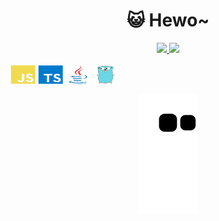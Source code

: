  <h1 align="center">
    😺 Hewo~
 </h1>

<div align="center">
  <a href="https://github.com/JustAWaifuHunter">
    <img height="150em" src="https://github-readme-stats.vercel.app/api?username=JustAWaifuHunter&count_private=true&include_all_commits=true&show_icons=true&theme=dracula&hide_border=false&show_owner=true"/>
    <img height="150em" src="https://github-readme-stats.vercel.app/api/top-langs/?username=JustAWaifuHunter&theme=dracula&hide_border=false&&layout=compact"/>
  </a>
</div>

<div style="display: inline_block"><br>
  <img align="center" alt="js" height="30" width="40" src="https://raw.githubusercontent.com/devicons/devicon/master/icons/javascript/javascript-plain.svg">
  <img align="center" alt="ts" height="30" width="40" src="https://raw.githubusercontent.com/devicons/devicon/master/icons/typescript/typescript-plain.svg">
  <img align="center" alt="java" height="30" width="40" src="https://raw.githubusercontent.com/devicons/devicon/master/icons/java/java-original.svg">
  <img align="center" alt="go" height="30" width="40" src="https://raw.githubusercontent.com/devicons/devicon/master/icons/go/go-original.svg"
</div>

<div align="center">

  ![Snake animation](https://github.com/JustAWaifuHunter/JustAWaifuHunter/blob/output/github-contribution-grid-snake.svg)
  
</div>
<!--
**JustAWaifuHunter/JustAWaifuHunter** is a ✨ _special_ ✨ repository because its `README.md` (this file) appears on your GitHub profile.

Here are some ideas to get you started:

- 🔭 I’m currently working on ...
- 🌱 I’m currently learning ...
- 👯 I’m looking to collaborate on ...
- 🤔 I’m looking for help with ...
- 💬 Ask me about ...
- 📫 How to reach me: ...
- 😄 Pronouns: ...
- ⚡ Fun fact: ...
-->
